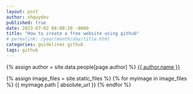 ```yaml
---
layout: post
author: nhquydev
published: true
date: 2023-07-02 08:00:20 -0000
title: "How to create a free website using github"
# permalink: /year/month/day/title.html
categories: guidelines github
tags: github
---
```


{% assign author = site.data.people[page.author] %}
<a rel="author"
  href="https://twitter.com/{{ author.twitter }}"
  title="{{ author.name }}">
{{ author.name }}
</a>

{% assign image_files = site.static_files %}
{% for myimage in image_files %}
{{ myimage.path | absolute_url }}
{% endfor %}
